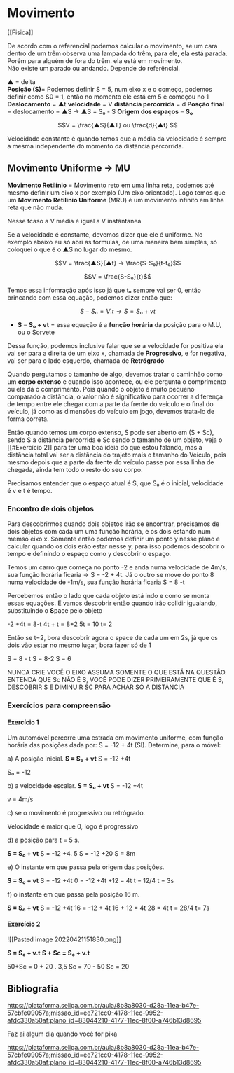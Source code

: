 # Movimento
[[Fisica]]

De acordo com o referencial podemos calcular o movimento, se um cara dentro de um trêm observa uma lampada do trêm, para ele, ela está parada. Porém para alguém de fora do trêm. ela está em movimento.  
Não existe um parado ou andando. Depende do referêncial.

▲ = delta   
**Posição (S)**= Podemos definir S = 5, num eixo x e o começo, podemos definir como S0 = 1, então no momento ele está em 5 e começou no 1
**Deslocamento** = ▲t 
**velocidade** = V
**distância percorrida** = d
**Posção final** = deslocamento = ▲S → ▲S = S₀ - S
**Origem dos espaços = S₀**

$$V = \frac{▲S}{▲T} ou \frac{d}{▲t} $$

Velocidade constante é quando temos que a média da velocidade é sempre a mesma independente do momento da distância percorrida.

## Movimento Uniforme → MU

**Movimento Retilínio** = Movimento reto em uma linha reta, podemos até mesmo definir um eixo x por exemplo (Um eixo orientado). Logo temos que um **Movimento Retilinio Uniforme** (MRU) é um movimento infinito em linha reta que não muda.

Nesse fcaso a V média é igual a V instântanea

Se a velocidade é constante, devemos dizer que ele é uniforme. No exemplo abaixo eu só abri as formulas, de uma maneira bem simples, só coloquei o que é o ▲S no lugar do mesmo.

$$V = \frac{▲S}{▲t} → \frac{S-S₀}{t-t₀}$$

$$V = \frac{S-S₀}{t}$$

Temos essa infomração após isso já que t₀ sempre vai ser 0, então brincando com essa equação, podemos dizer então que:

$$S- S₀ = V.t → S= S₀ + vt$$

* **S = S₀ + vt** = essa equação é a **função horária** da posição para o M.U, ou o Sorvete 

Dessa função, podemos inclusive falar que se a velocidade for positiva ela vai ser para a direita de um eixo x, chamada de **Progressivo**, e for negativa, vai ser para o lado esquerdo, chamada de   **Retrógrado**

Quando pergutamos o tamanho de algo, devemos tratar o caminhão como um **corpo extenso** e quando isso acontece, ou ele pergunta o comprimento ou ele dá o comprimento. Pois quando o objeto é muito pequeno comparado a distância, o valor não é significativo para ocorrer a diferença de tempo entre ele chegar com a parte da frente do veículo e o final do veículo, já como as dimensões do veículo em jogo, devemos trata-lo de forma correta. 

Então quando temos um corpo extenso, S pode ser aberto em (S + Sc), sendo S a distância percorrida e Sc sendo o tamanho de um objeto, veja o [[#Exercício 2]] para ter uma boa ideia do que estou falando, mas a distância total vai ser a distância do trajeto mais o tamanho do Veículo, pois mesmo depois que a parte da frente do veículo passe por essa linha de chegada, ainda tem todo o resto do seu corpo.


Precisamos entender que o espaço atual é S, que S₀ é o inicial, velocidade é v e t é tempo. 

### Encontro de dois objetos

Para descobrirmos quando dois objetos irão se encontrar, precisamos de dois objetos com cada um uma função horária, e os dois estando num memso eixo x. Somente então podemos definir um ponto y nesse plano e calcular quando os dois erão estar nesse y, para isso podemos descobrir o tempo e definindo o espaço como y descobrir o espaço.

Temos um carro que começa no ponto -2 e anda numa velocidade de 4m/s, sua função horária ficaria → S = -2 + 4t. Já o outro se move do ponto 8 numa velocidade de -1m/s, sua função horária ficaria S = 8 -t

Percebemos então o lado que cada objeto está indo e como se monta essas equações. E vamos descobrir então quando irão colidir igualando, substituindo o **S**pace pelo objeto

-2 +4t = 8-t
4t + t = 8+2
5t = 10
t= 2

Então se t=2, bora descobrir agora o space de cada um em 2s, já que os dois vão estar no mesmo lugar, bora fazer só de 1

S = 8 - t
S = 8-2
S = 6

NUNCA CRIE VOCÊ O EIXO ASSUMA SOMENTE O QUE ESTÁ NA QUESTÃO.
ENTENDA QUE Sc NÃO É S, VOCÊ PODE DIZER PRIMEIRAMENTE QUE É S, DESCOBRIR S E DIMINUIR SC PARA ACHAR SÓ A DISTÂNCIA


### Exercícios para compreensão

#### Exercício 1

Um automóvel percorre uma estrada em movimento uniforme, com função horária das posições dada por: S = -12 + 4t (SI). Determine, para o móvel:

a) A posição inicial. 
**S = S₀ + vt**
S = -12 +4t

S₀ = -12

b) a velocidade escalar. 
**S = S₀ + vt**
S = -12 +4t

v = 4m/s

c) se o movimento é progressivo ou retrógrado. 

Velocidade é maior que 0, logo é progressivo

d) a posição para t = 5 s. 

**S = S₀ + vt**
S = -12 +4. 5
S = -12 +20
S = 8m

e) O instante em que passa pela origem das posições. 

**S = S₀ + vt**
S = -12 +4t
0 = -12 +4t
+12 = 4t
t = 12/4
t = 3s

f) o instante em que passa pela posição 16 m.

**S = S₀ + vt**
S = -12 +4t
16 = -12 + 4t
16 + 12 = 4t
28 = 4t
t = 28/4
t= 7s

#### Exercício 2

![[Pasted image 20220421151830.png]]

**S = S₀ + v.t**
**S + Sc = S₀ + v.t**

50+Sc = 0 + 20 . 3,5
Sc = 70 - 50
Sc = 20

## Bibliografia

https://plataforma.seliga.com.br/aula/8b8a8030-d28a-11ea-b47e-57cbfe09057a;missao_id=ee721cc0-4178-11ec-9952-afdc330a50af;plano_id=83044210-4177-11ec-8f00-a746b13d8695

Faz ai algum dia quando você for pika

https://plataforma.seliga.com.br/aula/8b8a8030-d28a-11ea-b47e-57cbfe09057a;missao_id=ee721cc0-4178-11ec-9952-afdc330a50af;plano_id=83044210-4177-11ec-8f00-a746b13d8695
